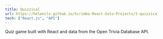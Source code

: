```yaml
---
title: Quizzical
url: https://helenclx.github.io/Scrimba-React-Solo-Projects/3-quizzical/
tech: ["React.js", "API"]
---
```


Quiz game built with React and data from the Open Trivia Database API.